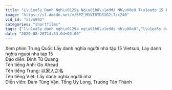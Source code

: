 ```yaml
---
title: "L\u1ea5y Danh Ngh\u0129a Ng\u01b0\u1eddi Nh\u00e0 T\u1eadp 15 Full VietSub - Phim Hoa Ng\u1eef"
image: "https://s1.dmcdn.net/v/SPZ_M1VI8TD31G2i7/x240"
vid_id: "x7vo992"
categories: "shortfilms"
tags: ["l\u1ea5y danh ngh\u0129a ng\u01b0\u1eddi nh\u00e0","l\u1ea5y danh ngh\u0129a ng\u01b0\u1eddi nh\u00e0 t\u1eadp 15","phim hoa ng\u1eef"]
date: "2020-08-28T14:33:04+03:00"
---
```

Xem phim Trung Quốc Lấy danh nghĩa người nhà tập 15 Vietsub, Lay danh nghia nguoi nha tap 15  <br>Đạo diễn: Đinh Tử Quang  <br>Tên tiếng Anh: Go Ahead  <br>Tên tiếng Trung: 以家人之名  <br>Tên tiếng Việt: Lấy danh nghĩa người nhà  <br>Diễn viên: Đàm Tùng Vận, Tống Uy Long, Trương Tân Thành
